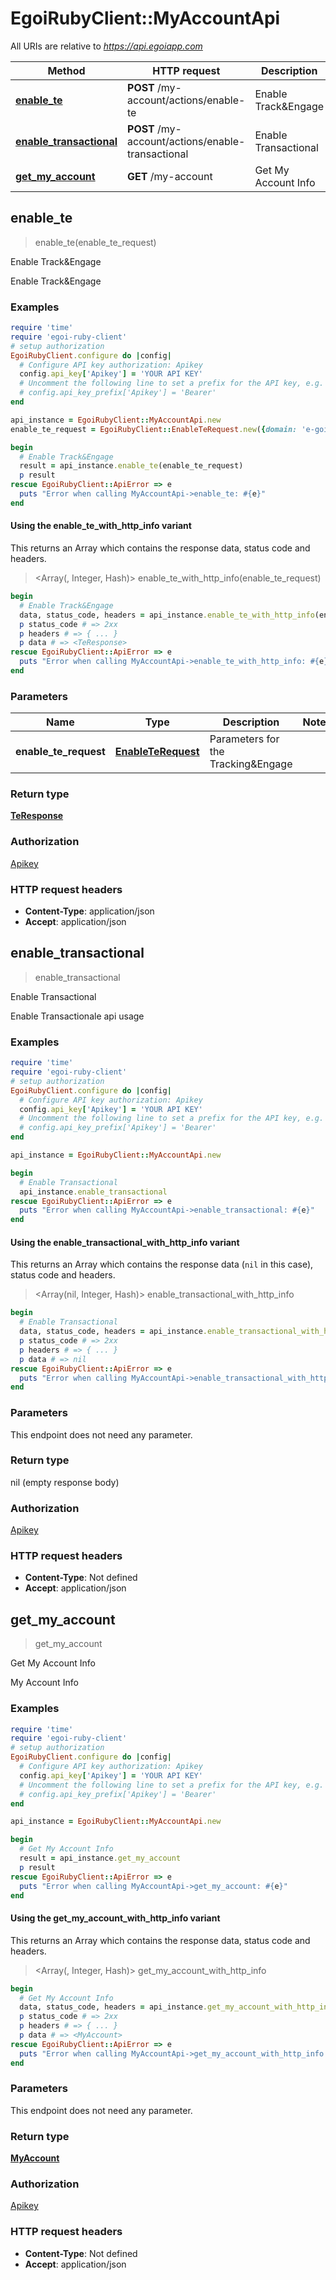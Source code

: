 # EgoiRubyClient::MyAccountApi

All URIs are relative to *https://api.egoiapp.com*

| Method | HTTP request | Description |
| ------ | ------------ | ----------- |
| [**enable_te**](MyAccountApi.md#enable_te) | **POST** /my-account/actions/enable-te | Enable Track&amp;Engage |
| [**enable_transactional**](MyAccountApi.md#enable_transactional) | **POST** /my-account/actions/enable-transactional | Enable Transactional |
| [**get_my_account**](MyAccountApi.md#get_my_account) | **GET** /my-account | Get My Account Info |


## enable_te

> <TeResponse> enable_te(enable_te_request)

Enable Track&Engage

Enable Track&Engage

### Examples

```ruby
require 'time'
require 'egoi-ruby-client'
# setup authorization
EgoiRubyClient.configure do |config|
  # Configure API key authorization: Apikey
  config.api_key['Apikey'] = 'YOUR API KEY'
  # Uncomment the following line to set a prefix for the API key, e.g. 'Bearer' (defaults to nil)
  # config.api_key_prefix['Apikey'] = 'Bearer'
end

api_instance = EgoiRubyClient::MyAccountApi.new
enable_te_request = EgoiRubyClient::EnableTeRequest.new({domain: 'e-goi.com'}) # EnableTeRequest | Parameters for the Tracking&Engage

begin
  # Enable Track&Engage
  result = api_instance.enable_te(enable_te_request)
  p result
rescue EgoiRubyClient::ApiError => e
  puts "Error when calling MyAccountApi->enable_te: #{e}"
end
```

#### Using the enable_te_with_http_info variant

This returns an Array which contains the response data, status code and headers.

> <Array(<TeResponse>, Integer, Hash)> enable_te_with_http_info(enable_te_request)

```ruby
begin
  # Enable Track&Engage
  data, status_code, headers = api_instance.enable_te_with_http_info(enable_te_request)
  p status_code # => 2xx
  p headers # => { ... }
  p data # => <TeResponse>
rescue EgoiRubyClient::ApiError => e
  puts "Error when calling MyAccountApi->enable_te_with_http_info: #{e}"
end
```

### Parameters

| Name | Type | Description | Notes |
| ---- | ---- | ----------- | ----- |
| **enable_te_request** | [**EnableTeRequest**](EnableTeRequest.md) | Parameters for the Tracking&amp;Engage |  |

### Return type

[**TeResponse**](TeResponse.md)

### Authorization

[Apikey](../README.md#Apikey)

### HTTP request headers

- **Content-Type**: application/json
- **Accept**: application/json


## enable_transactional

> enable_transactional

Enable Transactional

Enable Transactionale api usage

### Examples

```ruby
require 'time'
require 'egoi-ruby-client'
# setup authorization
EgoiRubyClient.configure do |config|
  # Configure API key authorization: Apikey
  config.api_key['Apikey'] = 'YOUR API KEY'
  # Uncomment the following line to set a prefix for the API key, e.g. 'Bearer' (defaults to nil)
  # config.api_key_prefix['Apikey'] = 'Bearer'
end

api_instance = EgoiRubyClient::MyAccountApi.new

begin
  # Enable Transactional
  api_instance.enable_transactional
rescue EgoiRubyClient::ApiError => e
  puts "Error when calling MyAccountApi->enable_transactional: #{e}"
end
```

#### Using the enable_transactional_with_http_info variant

This returns an Array which contains the response data (`nil` in this case), status code and headers.

> <Array(nil, Integer, Hash)> enable_transactional_with_http_info

```ruby
begin
  # Enable Transactional
  data, status_code, headers = api_instance.enable_transactional_with_http_info
  p status_code # => 2xx
  p headers # => { ... }
  p data # => nil
rescue EgoiRubyClient::ApiError => e
  puts "Error when calling MyAccountApi->enable_transactional_with_http_info: #{e}"
end
```

### Parameters

This endpoint does not need any parameter.

### Return type

nil (empty response body)

### Authorization

[Apikey](../README.md#Apikey)

### HTTP request headers

- **Content-Type**: Not defined
- **Accept**: application/json


## get_my_account

> <MyAccount> get_my_account

Get My Account Info

My Account Info

### Examples

```ruby
require 'time'
require 'egoi-ruby-client'
# setup authorization
EgoiRubyClient.configure do |config|
  # Configure API key authorization: Apikey
  config.api_key['Apikey'] = 'YOUR API KEY'
  # Uncomment the following line to set a prefix for the API key, e.g. 'Bearer' (defaults to nil)
  # config.api_key_prefix['Apikey'] = 'Bearer'
end

api_instance = EgoiRubyClient::MyAccountApi.new

begin
  # Get My Account Info
  result = api_instance.get_my_account
  p result
rescue EgoiRubyClient::ApiError => e
  puts "Error when calling MyAccountApi->get_my_account: #{e}"
end
```

#### Using the get_my_account_with_http_info variant

This returns an Array which contains the response data, status code and headers.

> <Array(<MyAccount>, Integer, Hash)> get_my_account_with_http_info

```ruby
begin
  # Get My Account Info
  data, status_code, headers = api_instance.get_my_account_with_http_info
  p status_code # => 2xx
  p headers # => { ... }
  p data # => <MyAccount>
rescue EgoiRubyClient::ApiError => e
  puts "Error when calling MyAccountApi->get_my_account_with_http_info: #{e}"
end
```

### Parameters

This endpoint does not need any parameter.

### Return type

[**MyAccount**](MyAccount.md)

### Authorization

[Apikey](../README.md#Apikey)

### HTTP request headers

- **Content-Type**: Not defined
- **Accept**: application/json

